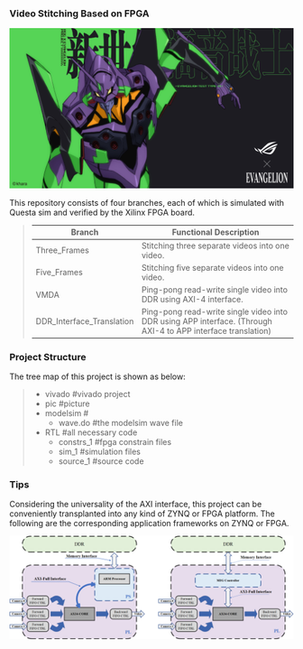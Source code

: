 ### Video Stitching Based on FPGA

![outcom](pic/outcom.bmp)

This repository consists of four branches, each of which is simulated with Questa sim and verified by the Xilinx FPGA board.

> | Branch                    | Functional Description                                       |
> | ------------------------- | ------------------------------------------------------------ |
> | Three_Frames              | Stitching three separate videos into one video.              |
> | Five_Frames               | Stitching five separate videos into one video.               |
> | VMDA                      | Ping-pong read-write single video into DDR using AXI-4 interface. |
> | DDR_Interface_Translation | Ping-pong read-write single video into DDR using APP interface. (Through AXI-4 to APP interface translation) |



### Project Structure

The tree map of this project is shown as below:

> - vivado #vivado project
> - pic #picture
> - modelsim #
>   - wave.do #the modelsim wave file
> - RTL #all necessary code
>   - constrs_1 #fpga constrain files
>   - sim_1 #simulation files
>   - source_1 #source code



### Tips

Considering the universality of the AXI interface, this project can be conveniently transplanted into any kind of ZYNQ or FPGA platform. The following are the corresponding application frameworks on ZYNQ or FPGA.

![structure](pic/structure.png)